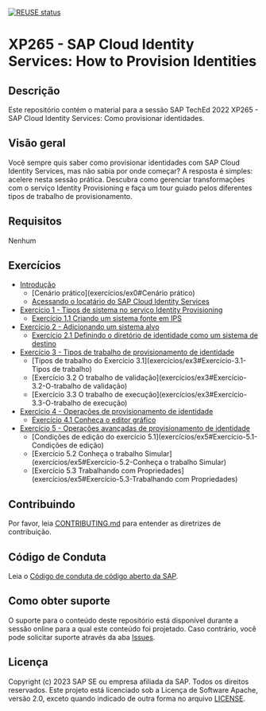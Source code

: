 [![REUSE status](https://api.reuse.software/badge/github.com/SAP-samples/teched2023-XP265)](https://api.reuse.software/info/github.com/SAP-samples/teched2023-XP265)

# XP265 - SAP Cloud Identity Services: How to Provision Identities 


## Descrição

Este repositório contém o material para a sessão SAP TechEd 2022 XP265 - SAP Cloud Identity Services: Como provisionar identidades.

## Visão geral

Você sempre quis saber como provisionar identidades com SAP Cloud Identity Services, mas não sabia por onde começar? A resposta é simples: acelere nesta sessão prática. Descubra como gerenciar transformações com o serviço Identity Provisioning e faça um tour guiado pelos diferentes tipos de trabalho de provisionamento.


## Requisitos

Nenhum

## Exercícios

- [Introdução](exercícios/ex0/)
     - [Cenário prático](exercícios/ex0#Cenário prático)
     - [Acessando o locatário do SAP Cloud Identity Services](exercícios/ex0#Accessing-the-SAP-Cloud-Identity-Services-tenan)
- [Exercício 1 - Tipos de sistema no serviço Identity Provisioning ](exercícios/ex1/)
     - [Exercício 1.1 Criando um sistema fonte em IPS](exercícios/ex1#Exercise-1.1-Creating-a-source-system-in-IPS)
- [Exercício 2 - Adicionando um sistema alvo](exercícios/ex2/)
     - [Exercício 2.1 Definindo o diretório de identidade como um sistema de destino](exercícios/ex2#Exercise-2.1-Defining-the-Identity-Directory-as-a-target-systen)
- [Exercício 3 - Tipos de trabalho de provisionamento de identidade](exercícios/ex3/)
     - [Tipos de trabalho do Exercício 3.1](exercícios/ex3#Exercício-3.1-Tipos de trabalho)
     - [Exercício 3.2 O trabalho de validação](exercícios/ex3#Exercício-3.2-O-trabalho de validação)
     - [Exercício 3.3 O trabalho de execução](exercícios/ex3#Exercício-3.3-O-trabalho de execução)
- [Exercício 4 - Operações de provisionamento de identidade](exercícios/ex4/)
     - [Exercício 4.1 Conheça o editor gráfico](exercícios/ex4#Exercício-4.1-Conheça-o-editor-gráfico)
- [Exercício 5 - Operações avançadas de provisionamento de identidade](exercícios/ex5/)
     - [Condições de edição do exercício 5.1](exercícios/ex5#Exercício-5.1-Condições de edição)
     - [Exercício 5.2 Conheça o trabalho Simular](exercícios/ex5#Exercício-5.2-Conheça o trabalho Simular)
     - [Exercício 5.3 Trabalhando com Propriedades](exercícios/ex5#Exercício-5.3-Trabalhando com Propriedades)

## Contribuindo
Por favor, leia [CONTRIBUTING.md](./CONTRIBUTING.md) para entender as diretrizes de contribuição.

## Código de Conduta
Leia o [Código de conduta de código aberto da SAP](https://github.com/SAP-samples/.github/blob/main/CODE_OF_CONDUCT.md).

## Como obter suporte

O suporte para o conteúdo deste repositório está disponível durante a sessão online para a qual este conteúdo foi projetado. Caso contrário, você pode solicitar suporte através da aba [Issues](../../issues).

## Licença
Copyright (c) 2023 SAP SE ou empresa afiliada da SAP. Todos os direitos reservados. Este projeto está licenciado sob a Licença de Software Apache, versão 2.0, exceto quando indicado de outra forma no arquivo [LICENSE](LICENSES/Apache-2.0.txt).
